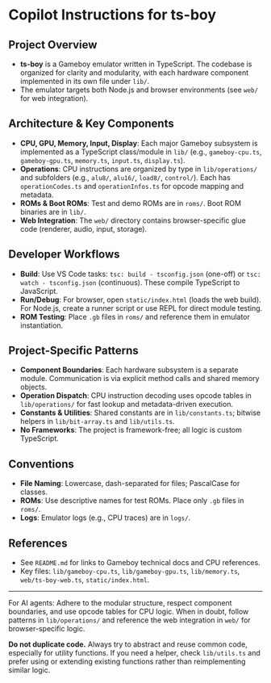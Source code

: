 # Copilot Instructions for ts-boy

## Project Overview
- **ts-boy** is a Gameboy emulator written in TypeScript. The codebase is organized for clarity and modularity, with each hardware component implemented in its own file under `lib/`.
- The emulator targets both Node.js and browser environments (see `web/` for web integration).

## Architecture & Key Components
- **CPU, GPU, Memory, Input, Display**: Each major Gameboy subsystem is implemented as a TypeScript class/module in `lib/` (e.g., `gameboy-cpu.ts`, `gameboy-gpu.ts`, `memory.ts`, `input.ts`, `display.ts`).
- **Operations**: CPU instructions are organized by type in `lib/operations/` and subfolders (e.g., `alu8/`, `alu16/`, `load8/`, `control/`). Each has `operationCodes.ts` and `operationInfos.ts` for opcode mapping and metadata.
- **ROMs & Boot ROMs**: Test and demo ROMs are in `roms/`. Boot ROM binaries are in `lib/`.
- **Web Integration**: The `web/` directory contains browser-specific glue code (renderer, audio, input, storage).

## Developer Workflows
- **Build**: Use VS Code tasks: `tsc: build - tsconfig.json` (one-off) or `tsc: watch - tsconfig.json` (continuous). These compile TypeScript to JavaScript.
- **Run/Debug**: For browser, open `static/index.html` (loads the web build). For Node.js, create a runner script or use REPL for direct module testing.
- **ROM Testing**: Place `.gb` files in `roms/` and reference them in emulator instantiation.

## Project-Specific Patterns
- **Component Boundaries**: Each hardware subsystem is a separate module. Communication is via explicit method calls and shared memory objects.
- **Operation Dispatch**: CPU instruction decoding uses opcode tables in `lib/operations/` for fast lookup and metadata-driven execution.
- **Constants & Utilities**: Shared constants are in `lib/constants.ts`; bitwise helpers in `lib/bit-array.ts` and `lib/utils.ts`.
- **No Frameworks**: The project is framework-free; all logic is custom TypeScript.

## Conventions
- **File Naming**: Lowercase, dash-separated for files; PascalCase for classes.
- **ROMs**: Use descriptive names for test ROMs. Place only `.gb` files in `roms/`.
- **Logs**: Emulator logs (e.g., CPU traces) are in `logs/`.

## References
- See `README.md` for links to Gameboy technical docs and CPU references.
- Key files: `lib/gameboy-cpu.ts`, `lib/gameboy-gpu.ts`, `lib/memory.ts`, `web/ts-boy-web.ts`, `static/index.html`.

---

For AI agents: Adhere to the modular structure, respect component boundaries, and use opcode tables for CPU logic. When in doubt, follow patterns in `lib/operations/` and reference the web integration in `web/` for browser-specific logic.

**Do not duplicate code.** Always try to abstract and reuse common code, especially for utility functions. If you need a helper, check `lib/utils.ts` and prefer using or extending existing functions rather than reimplementing similar logic.
